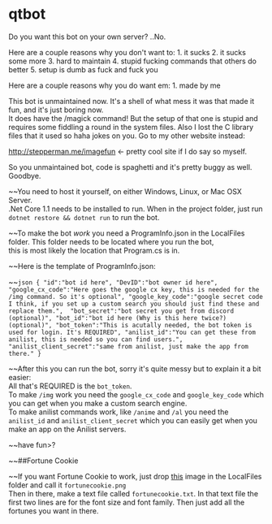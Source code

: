 # qtbot

Do you want this bot on your own server? ..No. 

Here are a couple reasons why you don't want to:
	1. it sucks
	2. it sucks some more
	3. hard to maintain
	4. stupid fucking commands that others do better
	5. setup is dumb as fuck and fuck you

Here are a couple reasons why you do want em:
	1. made by me
	
This bot is unmaintained now. It's a shell of what mess it was that made it fun, and it's just boring now.  
It does have the /magick command! But the setup of that one is stupid and requires some fiddling a round in the system files. Also I lost the C library files that it used so haha jokes on you. Go to my other website instead:

http://stepperman.me/imagefun <- pretty cool site if I do say so myself.

So you unmaintained bot, code is spaghetti and it's pretty buggy as well. Goodbye.

~~You need to host it yourself, on either Windows, Linux, or Mac OSX Server.  
.Net Core 1.1 needs to be installed to run. When in the project folder, just run `dotnet restore && dotnet run` to run the bot.  

~~To make the bot *work* you need a ProgramInfo.json in the LocalFiles folder. This folder needs to be located where you run the bot,  
this is most likely the location that Program.cs is in.

~~Here is the template of ProgramInfo.json:

~~```json
{
	"id":"bot id here",
	"DevID":"bot owner id here",
	"google_cx_code":"Here goes the google cx key, this is needed for the /img command. So it's optional",
	"google_key_code":"google secret code I think, if you set up a custom search you should just find these and replace them.",	
	"bot_secret":"bot secret you get from discord (optional)",
	"bot_id":"bot id here (Why is this here twice?) (optional)",
	"bot_token":"This is acutally needed, the bot token is used for login. It's REQUIRED",
	"anilist_id":"You can get these from anilist, this is needed so you can find users.",
	"anilist_client_secret":"same from anilist, just make the app from there."
}```

~~After this you can run the bot, sorry it's quite messy but to explain it a bit easier:  
All that's REQUIRED is the `bot_token`.  
To make `/img` work you need the `google_cx_code` and `google_key_code` which you can get when you make a custom search engine.  
To make anilist commands work, like `/anime` and `/al` you need the `anilist_id` and `anilist_client_secret` which you can easily get when you make an app on the Anilist servers.


~~have fun>?

~~##Fortune Cookie

~~If you want Fortune Cookie to work, just drop [this](http://i.imgur.com/JwXl4h0.png) image in the LocalFiles folder and call it `fortunecookie.png`  
Then in there, make a text file called `fortunecookie.txt`. In that text file the first two lines are for the font size and font family. Then just add all the fortunes you want in there.
